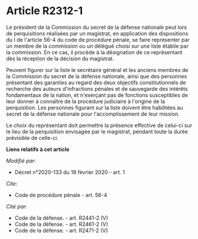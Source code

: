# Article R2312-1

Le président de la Commission du secret de la défense nationale peut lors de perquisitions réalisées par un magistrat, en
application des dispositions du I de l'article 56-4 du code de procédure pénale, se faire représenter par un membre de la
commission ou un délégué choisi sur une liste établie par la commission. En ce cas, il procède à la désignation de ce
représentant dès la réception de la décision du magistrat.

Peuvent figurer sur la liste le secrétaire général et les anciens membres de la Commission du secret de la défense nationale,
ainsi que des personnes présentant des garanties au regard des deux objectifs constitutionnels de recherche des auteurs
d'infractions pénales et de sauvegarde des intérêts fondamentaux de la nation, et n'exerçant pas de fonctions susceptibles de
leur donner à connaître de la procédure judiciaire à l'origine de la perquisition. Les personnes figurant sur la liste
doivent être habilitées au secret de la défense nationale pour l'accomplissement de leur mission.

Le choix du représentant doit permettre la présence effective de celui-ci sur le lieu de la perquisition envisagée par le
magistrat, pendant toute la durée prévisible de celle-ci.

**Liens relatifs à cet article**

_Modifié par_:

  - Décret n°2020-133 du 18 février 2020 - art. 1

_Cite_:

  - Code de procédure pénale - art. 56-4

_Cité par_:

  - Code de la défense. - art. R2441-2 (V)
  - Code de la défense. - art. R2461-2 (V)
  - Code de la défense. - art. R2471-2 (V)
